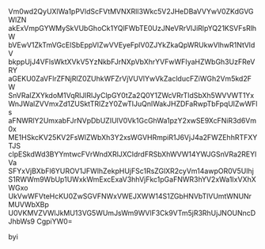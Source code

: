 Vm0wd2QyUXlWa1pPVldScFVtMVNXRll3Wkc5V2JHeDBaVVYwV0ZKdGVGWlZN
akExVmpGYWMySkVUbGhoCk1YQlFWbTE0UzJNeVRrVlJiRlpYQ21KSVFsRlhW
bVEwV1ZkTmVGcElSbEppVlZwVVEyeFplV0ZJYkZkaQpWRUkwVlhwR1NtVldV
bkppUjJ4VFlsWktXVkV5YzNkbFJrNXpVbXhrYVFwWFIyaHZWbGh3UzFReVRY
aGEKU0ZaVFlrZFNjRlZ0ZUhkWFZrVjVUVlYwVkZaclducFZiWGh2Vm5kd2FW
SnVRalZXYkdoM1VqRlJlRlJyClpGY0tZa2Q0Y1ZWcVRrTldSbXh5WVVWT1Yx
WnJWalZVVmxZd1ZUSktTRlZzY0ZwTlJuQnlWakJHZDFaRwpTbFpqUlZwWFls
aFNWRlY2UmxabFJrNVpDbUZIUlV0Vk1GcGhWa1pzY2xwSE9XcFNiR3d6Vm0x
ME1HSkcKV25KV2FsWlZWbXh3Y2xsWGVHRmpiR1J6VjJ4a2FWZEhhRTFXYTJS
clpESkdWd3BYYmtwcFVrWndXRlJXCldrdFRSbXhWVW14YWJGSnVRa2REYlVa
SFYxVjBXbFl6YUROV1JFWlhZekpHUjFSc1RsZGlXR2cyVm14awpOR0V5Ulhj
S1RWWm9WbUp1UWxkWmExcExaV3hhVjFkc1pGaFNWR3hYV2xWa1IxVXhXWGxo
UkVwWFVteHcKU0ZwSGVFNWxVWEJXWW14S1ZGbHNVbTlVUmtWNUNrMUVWbXBp
U0VKMVZVWlJkMU13VG5WUmJsWm9WVlF3Ck9VTm5jR3RhUjJNOUNncDJhbWs9
CgpiYW0=

byi